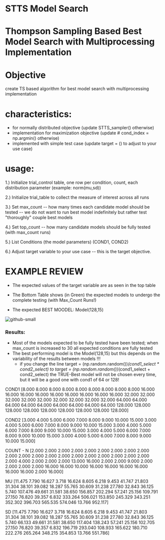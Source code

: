 # STTS Model Search

# Thompson Sampling Based Best Model Search with Multiprocessing Implementation

# Objective
create TS based algorithm for best model search with multiprocessing implementation

# characteristics:
- for normally distributed objective (update STTS_sampler() otherwise)
- implementation for maximization objective (update # cond_index = np.argmin() otherwise)
- implemented with simple test case (update target = () to adjust to your use case)

# usage:

1.) Initialize trial_control table, one row per condition, count, each distribution parameter (example: norm(mu,sd))

2.) Initialize trial_table to collect the measure of interest across all runs

3.) Set max_count -- how many times each candidate model should be tested -- we do not want to run best model indefinitely but rather test "thoroughly" couple best models

4.) Set top_count -- how many candidate models should be fully tested (with max_count runs)

5.) List Conditions (the model parameters) (COND1, COND2)

6.) Adjust target variable to your use case -- this is the target objective.

# EXAMPLE REVIEW

- The expected values of the target variable are as seen in the top table

- The Bottom Table shows (in Green) the expected models to undergo the complete testing (with Max_Count Runs!)

- The expected BEST MOODEL: Model(128,15)

![github-small](https://github.com/sebtac/STTS/blob/main/STTS%20Example%20Settings.jpg)

### Results:

- Most of the models expected to be fully tested have been tested; when max_count is increased to 30 all expected conditions are fully tested
- The best performing model is the Model(128,15) but this depends on the variability of the results between models !!!
  - if you change the line target = (np.random.random())*(cond1_select * cond2_select) to target = (np.random.random())*(cond1_select + cond2_select) the TRUE-Best model will not be chosen every time, but it will be a good one with cond1 of 64 or 128!


COND1
[8.000 8.000 8.000 8.000 8.000 8.000 8.000 8.000 8.000 16.000 16.000
  16.000 16.000 16.000 16.000 16.000 16.000 16.000 32.000 32.000 32.000
  32.000 32.000 32.000 32.000 32.000 32.000 64.000 64.000 64.000 64.000
  64.000 64.000 64.000 64.000 64.000 128.000 128.000 128.000 128.000
  128.000 128.000 128.000 128.000 128.000]
 
 COND2
 [3.000 4.000 5.000 6.000 7.000 8.000 9.000 10.000 15.000 3.000 4.000
  5.000 6.000 7.000 8.000 9.000 10.000 15.000 3.000 4.000 5.000 6.000
  7.000 8.000 9.000 10.000 15.000 3.000 4.000 5.000 6.000 7.000 8.000
  9.000 10.000 15.000 3.000 4.000 5.000 6.000 7.000 8.000 9.000 10.000
  15.000]
 
 COUNT - N
 [2.000 2.000 2.000 2.000 2.000 2.000 2.000 2.000 2.000 2.000 2.000 2.000
  2.000 2.000 2.000 2.000 2.000 2.000 2.000 2.000 2.000 4.000 2.000 2.000
  2.000 13.000 16.000 2.000 2.000 9.000 2.000 2.000 2.000 2.000 16.000
  16.000 10.000 16.000 16.000 16.000 16.000 16.000 16.000 2.000 16.000]
 
 MU
 [11.475 7.790 16.627 3.718 16.624 8.605 6.218 9.453 41.747 21.803 31.304
  38.101 39.082 18.287 55.765 30.609 31.238 27.780 32.843 36.125 5.740
  107.476 49.661 31.581 38.650 156.857 202.294 57.241 25.156 109.791
  27.150 76.820 39.357 6.832 333.264 506.021 153.850 245.329 343.251
  352.302 396.703 565.535 574.046 13.766 952.117]
 
 SD
 [11.475 7.790 16.627 3.718 16.624 8.605 6.218 9.453 41.747 21.803 31.304
  38.101 39.082 18.287 55.765 30.609 31.238 27.780 32.843 36.125 5.740
  66.133 49.661 31.581 38.650 117.404 138.243 57.241 25.156 102.705
  27.150 76.820 39.357 6.832 196.719 293.040 108.933 165.622 180.710
  222.276 265.264 348.215 354.853 13.766 551.786]
